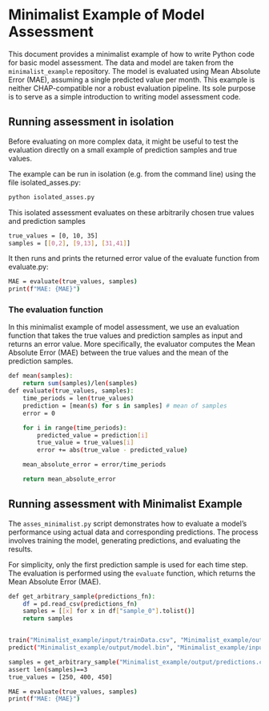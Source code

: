 # Minimalist Example of Model Assessment

This document provides a minimalist example of how to write Python code for basic model assessment. The data and model are taken from the `minimalist_example` repository. The model is evaluated using Mean Absolute Error (MAE), assuming a single predicted value per month. This example is neither CHAP-compatible nor a robust evaluation pipeline. Its sole purpose is to serve as a simple introduction to writing model assessment code.


## Running assessment in isolation

Before evaluating on more complex data, it might be useful to test the evaluation directly on a small example of prediction samples and true values. 

The example can be run in isolation (e.g. from the command line) using the file isolated_asses.py:
```bash
python isolated_asses.py
```

This isolated assessment evaluates on these arbitrarily chosen true values and prediction samples
```bash
true_values = [0, 10, 35]
samples = [[0,2], [9,13], [31,41]]
```

It then runs and prints the returned error value of the evaluate function from evaluate.py:
```bash
MAE = evaluate(true_values, samples)
print(f"MAE: {MAE}")
```


### The evaluation function 
In this minimalist example of model assessment, we use an evaluation function that takes the true values and prediction samples as input and returns an error value. More specifically, the evaluator computes the Mean Absolute Error (MAE) between the true values and the mean of the prediction samples.
```bash
def mean(samples):
    return sum(samples)/len(samples)
def evaluate(true_values, samples):
    time_periods = len(true_values)
    prediction = [mean(s) for s in samples] # mean of samples
    error = 0

    for i in range(time_periods):
        predicted_value = prediction[i]
        true_value = true_values[i]
        error += abs(true_value - predicted_value)

    mean_absolute_error = error/time_periods

    return mean_absolute_error
```


## Running assessment with Minimalist Example
The `asses_minimalist.py` script demonstrates how to evaluate a model’s performance using actual data and corresponding predictions. The process involves training the model, generating predictions, and evaluating the results.

For simplicity, only the first prediction sample is used for each time step. The evaluation is performed using the `evaluate` function, which returns the Mean Absolute Error (MAE).


```bash
def get_arbitrary_sample(predictions_fn):
    df = pd.read_csv(predictions_fn)
    samples = [[x] for x in df["sample_0"].tolist()]
    return samples


train("Minimalist_example/input/trainData.csv", "Minimalist_example/output/model.bin")
predict("Minimalist_example/output/model.bin", "Minimalist_example/input/trainData.csv", "Minimalist_example/input/futureClimateData.csv", "Minimalist_example/output/predictions.csv")

samples = get_arbitrary_sample("Minimalist_example/output/predictions.csv")
assert len(samples)==3
true_values = [250, 400, 450]

MAE = evaluate(true_values, samples)
print(f"MAE: {MAE}")
```
